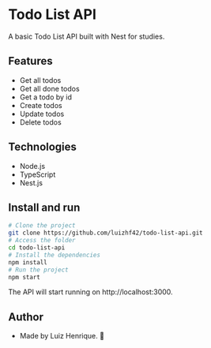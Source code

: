 # Todo List API

A basic Todo List API built with Nest for studies.

## Features
- Get all todos
- Get all done todos
- Get a todo by id
- Create todos
- Update todos
- Delete todos

## Technologies
- Node.js
- TypeScript
- Nest.js

## Install and run
```bash
# Clone the project
git clone https://github.com/luizhf42/todo-list-api.git
# Access the folder
cd todo-list-api
# Install the dependencies
npm install
# Run the project
npm start
```
The API will start running on http://localhost:3000.

## Author
- Made by Luiz Henrique. 🐢
